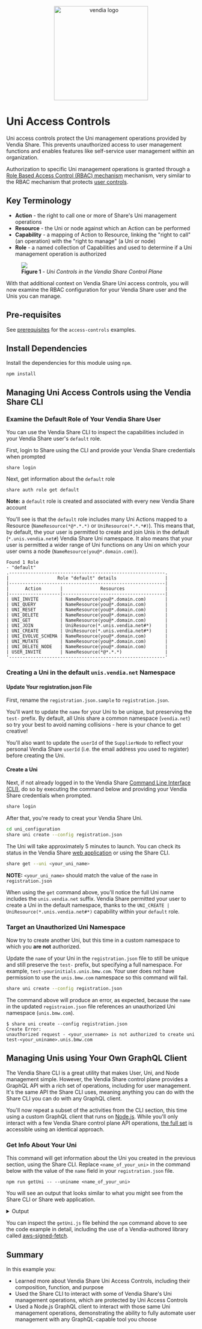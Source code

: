 <p align="center">
  <a href="https://vendia.net/">
    <img src="https://www.vendia.net/images/logo/black.svg" alt="vendia logo" width="250px">
  </a>
</p>

# Uni Access Controls
Uni access controls protect the Uni management operations provided by Vendia Share.  This prevents unauthorized access to user management functions and enables features like self-service user management within an organization.

Authorization to specific Uni management operations is granted through a [Role Based Access Control (RBAC) mechanism](https://www.vendia.net/docs/share/rbac) mechanism, very similar to the RBAC mechanism that protects [user controls](../user-access-controls/README.md).

## Key Terminology
* **Action** - the right to call one or more of Share's Uni management operations
* **Resource** - the Uni or node against which an Action can be performed
* **Capability** - a mapping of Action to Resource, linking the "right to call" (an operation) with the "right to manage" (a Uni or node)
* **Role** - a named collection of Capabilities and used to determine if a Uni management operation is authorized

<figure>
  <img src="https://user-images.githubusercontent.com/85032783/151488926-9a5e17fc-0ae0-4687-816c-3c70724c6bf3.png" />
  <figcaption><b>Figure 1</b> - <i>Uni Controls in the Vendia Share Control Plane
</i></figcaption>
</figure>

With that additional context on Vendia Share Uni access controls, you will now examine the RBAC configuration for your Vendia Share user and the Unis you can manage.

## Pre-requisites
See [prerequisites](../README.md#prerequisites) for the `access-controls` examples.

## Install Dependencies
Install the dependencies for this module using `npm`.

```
npm install
```

## Managing Uni Access Controls using the Vendia Share CLI

### Examine the Default Role of Your Vendia Share User
You can use the Vendia Share CLI to inspect the capabilities included in your Vendia Share user's `default` role.

First, login to Share using the CLI and provide your Vendia Share credentials when prompted
```
share login
```

Next, get information about the `default` role
```
share auth role get default
```

**Note:** a `default` role is created and associated with every new Vendia Share account

You'll see is that the `default` role includes many Uni Actions mapped to a Resource (`NameResource(*@*.*.*)` or `UniResource(*.*.*#)`).  This means that, by default, the your user is permitted to create and join Unis in the default (`*.unis.vendia.net#`) Vendia Share Uni namespace.  It also means that your user is permitted a wider range of Uni functions on any Uni on which your user owns a node (`NameResource(you@*.domain.com)`).

```
Found 1 Role
- "default"
.----------------------------------------------------------.
|                  Role "default" details                  |
|----------------------------------------------------------|
|      Action       |              Resources               |
|-------------------|--------------------------------------|
| UNI_INVITE        | NameResource(you@*.domain.com)       |
| UNI_QUERY         | NameResource(you@*.domain.com)       |
| UNI_RESET         | NameResource(you@*.domain.com)       |
| UNI_DELETE        | NameResource(you@*.domain.com)       |
| UNI_GET           | NameResource(you@*.domain.com)       |
| UNI_JOIN          | UniResource(*.unis.vendia.net#*)     |
| UNI_CREATE        | UniResource(*.unis.vendia.net#*)     |
| UNI_EVOLVE_SCHEMA | NameResource(you@*.domain.com)       |
| UNI_MUTATE        | NameResource(you@*.domain.com)       |
| UNI_DELETE_NODE   | NameResource(you@*.domain.com)       |
| USER_INVITE       | NameResource(*@*.*.*)                |
'----------------------------------------------------------'
```

### Creating a Uni in the default `unis.vendia.net` Namespace

#### Update Your registration.json File
First, rename the `registration.json.sample` to `registration.json`.

You'll want to update the `name` for your Uni to be unique, but preserving the `test-` prefix.  By default, all Unis share a common namespace (`vendia.net`) so try your best to avoid naming collisions - here is your chance to get creative!

You'll also want to update the `userId` of the `SupplierNode` to reflect your personal Vendia Share `userId` (i.e. the email address you used to register) before creating the Uni.

#### Create a Uni
Next, if not already logged in to the Vendia Share [Command Line Interface (CLI)](https://vendia.net/docs/share/cli), do so by executing the command below and providing your Vendia Share credentials when prompted.

```bash
share login
```

After that, you're ready to creat your Vendia Share Uni.

```bash
cd uni_configuration
share uni create --config registration.json
```

The Uni will take approximately 5 minutes to launch.  You can check its status in the Vendia Share [web application](https://share.vendia.net) or using the Share CLI.

```bash
share get --uni <your_uni_name>
```

**NOTE:** `<your_uni_name>` should match the value of the `name` in `registration.json`

When using the `get` command above, you'll notice the full Uni name includes the `unis.vendia.net` suffix.  Vendia Share permitted your user to create a Uni in the default namespace, thanks to the `UNI_CREATE | UniResource(*.unis.vendia.net#*)` capability within your `default` role. 

### Target an Unauthorized Uni Namespace
Now try to create another Uni, but this time in a custom namespace to which you **are not** authorized.  

Update the `name` of your Uni in the `registration.json` file to still be unique and still preserve the `test-` prefix, but specifying a full namespace.  For example, `test-yourinitials.unis.bmw.com`.  Your user does not have permission to use the `unis.bmw.com` namespace so this command will fail.

```bash
share uni create --config registration.json
```
 
The command above will produce an error, as expected, because the `name` in the updated `registraion.json` file references an unauthorized Uni namespace (`unis.bmw.com`).

```
$ share uni create --config registration.json
Create Error:
unauthorized request - <your_username> is not authorized to create uni test-<your_uniname>.unis.bmw.com
```

## Managing Unis using Your Own GraphQL Client
The Vendia Share CLI is a great utility that makes User, Uni, and Node management simple.  However, the Vendia Share control plane provides a GraphQL API with a rich set of operations, including for user management.  It's the same API the Share CLI uses, meaning anything you can do with the Share CLI you can do with any GraphQL client.

You'll now repeat a subset of the activities from the CLI section, this time using a custom GraphQL client that runs on [Node.js](https://nodejs.org/).  While you'll only interact with a few Vendia Share control plane API operations, [the full set](https://www.vendia.net/docs/share/share-graphql-schema) is accessible using an identical approach.

### Get Info About Your Uni

This command will get information about the Uni you created in the previous section, using the Share CLI.  Replace `<name_of_your_uni>` in the command below with the value of the `name` field in your `registration.json` file.
```
npm run getUni -- --uniname <name_of_your_uni>
```

You will see an output that looks similar to what you might see from the Share CLI or Share web application.

<details>
<summary>Output</summary>

```
$ npm run getUni -- --uniname <name_of_your_uni>

> uni-access-controls@1.0.0 getUni
> node getUni.js "--uniname" "<name_of_your_uni>"

Calling getUni for <name_of_your_uni>
Successfully called Share

Uni:  <name_of_your_uni>.unis.vendia.net
SKU:  SHARE
Status:  RUNNING
Created:  2022-01-31T22:19:35.058851+00:00

Node: SupplierNode
        Owner: you@domain.com
        Description: null
        Status: RUNNING
        Region: us-east-1

        CSP: AWS
        CSP Account Id: 123456789012
        CSP Org: 123456789012

        GraphQL API: https://api-id.execute-api.region.amazonaws.com/graphql/
        WSS API: wss://api-id.execute-api.region.amazonaws.com/graphql/
        GraphQL API Key: ******************************************************
```
</details>

You can inspect the `getUni.js` file behind the `npm` command above to see the code example in detail, including the use of a Vendia-authored library called [aws-signed-fetch](https://www.npmjs.com/package/@vendia/aws-signed-fetch/v/0.0.5).

## Summary

In this example you:

* Learned more about Vendia Share Uni Access Controls, including their composition, function, and purpose
* Used the Share CLI to interact with some of Vendia Share's Uni management operations, which are protected by Uni Access Controls
* Used a Node.js GraphQL client to interact with those same Uni management operations, demonstrating the ability to fully automate user management with any GraphQL-capable tool you choose
